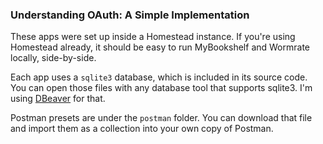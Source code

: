 ### Understanding OAuth: A Simple Implementation


These apps were set up inside a Homestead instance. If you're using Homestead already, it should be easy to run MyBookshelf and Wormrate locally, side-by-side.

Each app uses a `sqlite3` database, which is included in its source code. You can open those files with any database tool that supports sqlite3. I'm using [DBeaver](http://dbeaver.jkiss.org/) for that.

Postman presets are under the `postman` folder. You can download that file and import them as a collection into your own copy of Postman.

